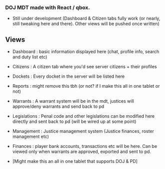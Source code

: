 ### DOJ MDT made with React / qbox.
- Still under development (Dashboard & Citizen tabs fully work (or nearly, still tweaking here and there). Other views will be pushed once written)

## Views 
- Dashboard : basic information displayed here (chat, profile info, search and duty list etc)
- Citizens : A citizen tab where you'd see server citizens + their profiles
- Dockets : Every docket in the server will be listed here
- Reports : might remove this tbh (or not? if I make this all in one tablet or not)
- Warrants : A warrant system will be in the mdt, justices will approve/deny warrants and send back to pd
- Legislations : Penal code and other legislations can be modified here directly and sent back to pd (will be wired up at some point)
- Management : Justice management system (Justice finances, roster management etc)
- Finances : player bank accounts, transactions etc will be here. Can be viewed only when warrants are approved, exported and sent to pd.

- [Might make this an all in one tablet that supports DOJ & PD]
